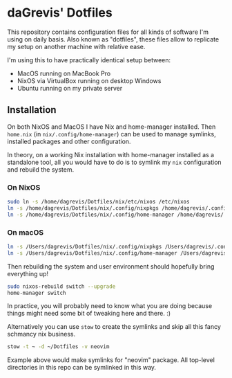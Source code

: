 # daGrevis' Dotfiles

This repository contains configuration files for all kinds of software I'm using
on daily basis. Also known as "dotfiles", these files allow to replicate my
setup on another machine with relative ease.

I'm using this to have practically identical setup between:

- MacOS running on MacBook Pro
- NixOS via VirtualBox running on desktop Windows
- Ubuntu running on my private server

## Installation

On both NixOS and MacOS I have Nix and home-manager installed. Then `home.nix`
(in `nix/.config/home-manager`) can be used to manage symlinks, installed
packages and other configuration.

In theory, on a working Nix installation with home-manager installed as a
standalone tool, all you would have to do is to symlink my `nix` configuration
and rebuild the system.

### On NixOS

```sh
sudo ln -s /home/dagrevis/Dotfiles/nix/etc/nixos /etc/nixos
ln -s /home/dagrevis/Dotfiles/nix/.config/nixpkgs /home/dagrevis/.config/nixpkgs
ln -s /home/dagrevis/Dotfiles/nix/.config/home-manager /home/dagrevis/.config/home-manager
```

### On macOS

```sh
ln -s /Users/dagrevis/Dotfiles/nix/.config/nixpkgs /Users/dagrevis/.config/nixpkgs
ln -s /Users/dagrevis/Dotfiles/nix/.config/home-manager /Users/dagrevis/.config/home-manager
```

Then rebuilding the system and user environment should hopefully bring
everything up!

```sh
sudo nixos-rebuild switch --upgrade
home-manager switch
```

In practice, you will probably need to know what you are doing because things
might need some bit of tweaking here and there. :)

Alternatively you can use `stow` to create the symlinks and skip all this fancy
schmancy nix business.

```sh
stow -t ~ -d ~/Dotfiles -v neovim
```

Example above would make symlinks for "neovim" package. All top-level
directories in this repo can be symlinked in this way.
